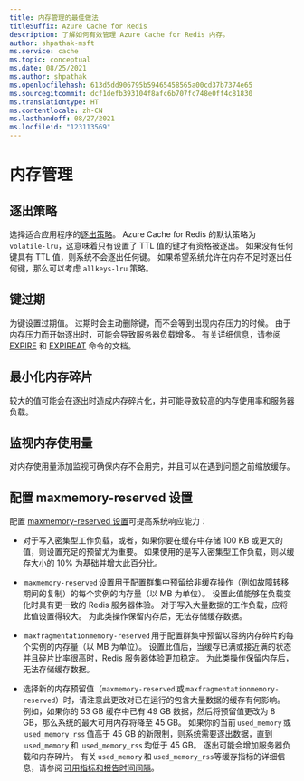 ```yaml
---
title: 内存管理的最佳做法
titleSuffix: Azure Cache for Redis
description: 了解如何有效管理 Azure Cache for Redis 内存。
author: shpathak-msft
ms.service: cache
ms.topic: conceptual
ms.date: 08/25/2021
ms.author: shpathak
ms.openlocfilehash: 613d5dd906795b59465458565a00cd37b7374e65
ms.sourcegitcommit: dcf1defb393104f8afc6b707fc748e0ff4c81830
ms.translationtype: HT
ms.contentlocale: zh-CN
ms.lasthandoff: 08/27/2021
ms.locfileid: "123113569"
---
```

# <a name="memory-management"></a>内存管理

## <a name="eviction-policy"></a>逐出策略

选择适合应用程序的[逐出策略](https://redis.io/topics/lru-cache)。 Azure Cache for Redis 的默认策略为 `volatile-lru`，这意味着只有设置了 TTL 值的键才有资格被逐出。  如果没有任何键具有 TTL 值，则系统不会逐出任何键。  如果希望系统允许在内存不足时逐出任何键，那么可以考虑 `allkeys-lru` 策略。

## <a name="keys-expiration"></a>键过期

为键设置过期值。 过期时会主动删除键，而不会等到出现内存压力的时候。  由于内存压力而开始逐出时，可能会导致服务器负载增多。 有关详细信息，请参阅 [EXPIRE](https://redis.io/commands/expire) 和 [EXPIREAT](https://redis.io/commands/expireat) 命令的文档。

## <a name="minimize-memory-fragmentation"></a>最小化内存碎片

较大的值可能会在逐出时造成内存碎片化，并可能导致较高的内存使用率和服务器负载。

## <a name="monitor-memory-usage"></a>监视内存使用量

对内存使用量添加监视可确保内存不会用完，并且可以在遇到问题之前缩放缓存。

## <a name="configure-your-maxmemory-reserved-setting"></a>配置 maxmemory-reserved 设置

配置 [maxmemory-reserved 设置](cache-configure.md#maxmemory-policy-and-maxmemory-reserved)可提高系统响应能力：

* 对于写入密集型工作负载，或者，如果你要在缓存中存储 100 KB 或更大的值，则设置充足的预留尤为重要。 如果使用的是写入密集型工作负载，则以缓存大小的 10% 为基础并增大此百分比。

*  `maxmemory-reserved` 设置用于配置群集中预留给非缓存操作（例如故障转移期间的复制）的每个实例的内存量（以 MB 为单位）。 设置此值能够在负载变化时具有更一致的 Redis 服务器体验。 对于写入大量数据的工作负载，应将此值设置得较大。 为此类操作保留内存后，无法存储缓存数据。

*  `maxfragmentationmemory-reserved` 用于配置群集中预留以容纳内存碎片的每个实例的内存量（以 MB 为单位）。 设置此值后，当缓存已满或接近满的状态并且碎片比率很高时，Redis 服务器体验更加稳定。 为此类操作保留内存后，无法存储缓存数据。

* 选择新的内存预留值（`maxmemory-reserved` 或 `maxfragmentationmemory-reserved`）时，请注意此更改对已在运行的包含大量数据的缓存有何影响。 例如，如果你的 53 GB 缓存中已有 49 GB 数据，然后将预留值更改为 8 GB，那么系统的最大可用内存将降至 45 GB。 如果你的当前 `used_memory` 或  `used_memory_rss` 值高于 45 GB 的新限制，则系统需要逐出数据，直到  `used_memory` 和  `used_memory_rss` 均低于 45 GB。 逐出可能会增加服务器负载和内存碎片。 有关 `used_memory` 和 `used_memory_rss`等缓存指标的详细信息，请参阅 [可用指标和报告时间间隔](cache-how-to-monitor.md#available-metrics-and-reporting-intervals)。
